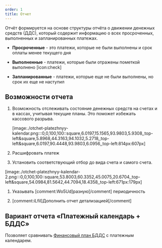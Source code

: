 ```yaml
---
order: 1
title: Отчет
---
```


Отчёт формируется на основе структуры отчёта о движении денежных средств (ДДС), который содержит информацию о всех просроченных, выполненных и запланированных платежах.

-  **Просроченные** - это платежи, которые не были выполнены и срок оплаты менее текущего дня

-  **Выполненные** - платежи, которые были отражены пометкой выполнено [icon:check]

-  **Запланированные** - платежи, которые еще не были выполнены, но срок их еще не наступил

## Возможности отчета

1. Возможность отслеживать состояние денежных средств на счетах и в кассах, учитывая текущие планы. Это поможет избежать кассового разрыва.

   [image:./otchet-platezhnyy-kalendar.png:::0,0,100,100::square,6.0197,15.1565,93.9803,5.9308,,top-left&square,5.8968,44.3163,94.1032,5.2718,,top-left&square,6.0197,90.4448,93.9803,6.0956,,top-left:814px:607px]

2. Расшифровать платеж

3. Установить соответствующий отбор до вида счета и самого счета.

[image:./otchet-platezhnyy-kalendar-2.png:::0,0,100,100::square,53.8003,60.3352,45.0075,20.6704,,top-left&square,54.0984,81.5642,44.7094,18.4358,,top-left:671px:179px]



1. Указывать [comment:Wo5Ud]разную[/comment] периодичность

2. [comment:iLfiI]Дополнить отчет детализацией[/comment]

## Вариант отчета «Платежный календарь + БДДС»

Позволяет сравнивать [Финансовый план БДДС](./../new-article-3/finansovyy-plan-bdds) с платежным календарем.